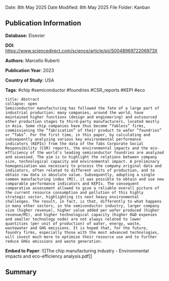 Date: 8th May 2025
Date Modified: 8th May 2025
File Folder: Kanban
## Publication Information

**Database:** Elsevier

**DOI**: https://www.sciencedirect.com/science/article/pii/S004896972206973X

**Authors**: Marcello Ruberti

**Publication Year**: 2023

**Country of Study**: USA

**Tags**: #chip #semiconductor #foundries #CSR_reports #KEPI #eco

```ad-abstract
title: Abstract
collapse: open
Semiconductor manufacturing has followed the fate of a large part of industrial production: many companies, around the world, have maintained higher functions (design and engineering) and outsourced other production stages to third-party manufacturers, located mostly in Asia. Some chip companies have thus become “fabless” firms, commissioning the “fabrication” of their product to wafer “foundries” or “fabs”. For the first time, in this paper, by calculating and subsequently analyzing various key environmental performance indicators (KEPIs) from the data of the fabs Corporate Social Responsibility (CSR) reports, the environmental impacts and the eco-efficiency of the world's leading semiconductor foundries are analyzed and assessed. The aim is to highlight the relations between company size, technological capacity and environmental impact. A preliminary homogenization was necessary to process the company original data and indicators, often related to different units of production, and to obtain raw data in absolute value. Subsequently, adopting a single common manufacturing index (MI), it was possible to obtain and use new comparable performance indicators and KEPIs. The consequent comparative assessment allowed to give a reliable overall picture of the current resource consumption and pollution of this highly strategic sector, highlighting its next heavy environmental challenges. The result, in fact, is that, differently to what happens in many other sectors, in the semiconductor industry, larger company size (higher revenue), higher value added per wafer produced (higher revenue/MI), and higher technological capacity (higher R&D expenses and smaller technology node) are not always related to lower quantities (per unit of production) of water, energy, waste, wastewater and GHG emissions. It is hoped that, for the future, foundry firms, especially those with the most advanced technologies, will invest much more to optimize their resource use and to further reduce GHGs emissions and waste generation.
```

**Embed to Paper**: ![[The chip manufacturing industry - Environmental impacts and eco-efficiency analysis.pdf]]
## Summary

